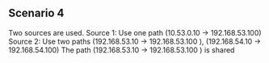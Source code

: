 ## Scenario 4

 Two sources are used.
 Source 1: Use one path (10.53.0.10 -> 192.168.53.100)
 Source 2: Use two paths (192.168.53.10 -> 192.168.53.100 ), (192.168.54.10 -> 192.168.54.100)
 The path (192.168.53.10 -> 192.168.53.100 )  is shared